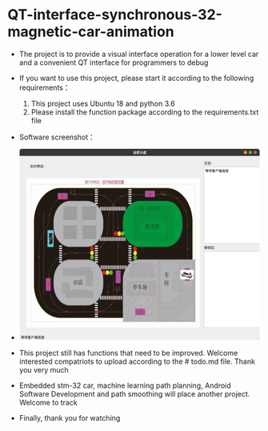 # QT-interface-synchronous-32-magnetic-car-animation
- The project is to provide a visual interface operation for a lower level car and a convenient QT interface for programmers to debug
- If you want to use this project, please start it according to the following requirements：
  1. This project uses Ubuntu 18 and python 3.6
  2. Please install the function package according to the requirements.txt file
- Software screenshot：
- ![image](READ_me_Source/Software_screenshot.png)
- This project still has functions that need to be improved. Welcome interested compatriots to upload according to the # todo.md file. Thank you very much

- Embedded stm-32 car, machine learning path planning, Android Software Development and path smoothing will place another project. Welcome to track


- Finally, thank you for watching

